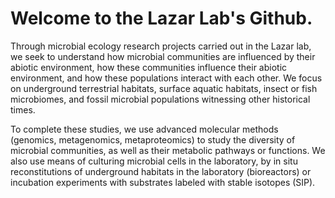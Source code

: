 # Welcome to the Lazar Lab's Github. 

Through microbial ecology research projects carried out in the Lazar lab, we seek to understand how microbial communities are influenced 
by their abiotic environment, how these communities influence their abiotic environment, and how these populations interact with each other. 
We focus on underground terrestrial habitats, surface aquatic habitats, insect or fish microbiomes, and fossil microbial populations witnessing other historical times.


To complete these studies, we use advanced molecular methods (genomics, metagenomics, metaproteomics) to study the diversity of microbial communities, 
as well as their metabolic pathways or functions. We also use means of culturing microbial cells in the laboratory, 
by in situ reconstitutions of underground habitats in the laboratory (bioreactors) or incubation experiments with substrates labeled with stable isotopes (SIP).


